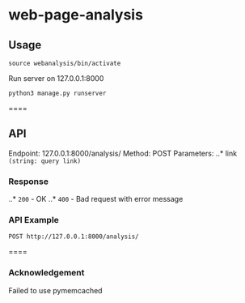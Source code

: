 # web-page-analysis

## Usage
```shell
source webanalysis/bin/activate
```

Run server on 127.0.0.1:8000
```python3
python3 manage.py runserver
```
====

## API
Endpoint: 127.0.0.1:8000/analysis/
Method: POST
Parameters:
..* link `(string: query link)`

### Response
..* `200` - OK
..* `400` - Bad request with error message

### API Example
```
POST http://127.0.0.1:8000/analysis/ 
```

====
### Acknowledgement
Failed to use pymemcached


